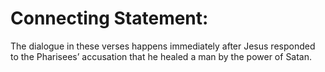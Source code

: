 # Connecting Statement:

The dialogue in these verses happens immediately after Jesus responded to the Pharisees’ accusation that he healed a man by the power of Satan.